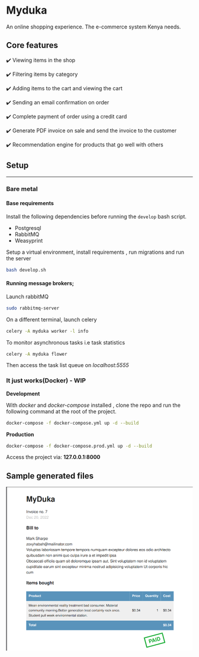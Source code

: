 # Myduka
An online shopping experience. The e-commerce system Kenya needs.


## Core features
:heavy_check_mark: Viewing items in the shop

:heavy_check_mark: Filtering items by category

:heavy_check_mark: Adding items to the cart and viewing the cart

:heavy_check_mark: Sending an email confirmation on order

:heavy_check_mark: Complete payment of order using a credit card

:heavy_check_mark: Generate PDF invoice on sale and send the invoice to the customer

:heavy_check_mark: Recommendation engine for products that go well with others


## Setup 
---

### Bare metal
#### Base requirements

Install the following dependencies before running the `develop` bash script.

- Postgresql
- RabbitMQ
- Weasyprint

Setup a virtual environment, install requirements , run migrations and run the server

```bash
bash develop.sh
```

#### Running message brokers;
Launch rabbitMQ
```bash
sudo rabbitmq-server
```
On a different terminal, launch celery

```bash
celery -A myduka worker -l info

```

To monitor asynchronous tasks i.e task statistics
```bash
celery -A myduka flower
```
Then access the task list queue on *localhost:5555*
### It just works(Docker)  - WIP

**Development**

With *docker* and *docker-compose* installed , clone the repo and run the following command at the root of the project.
```bash
docker-compose -f docker-compose.yml up -d --build

```

**Production**

```bash
docker-compose -f docker-compose.prod.yml up -d --build

```

Access the project via: **127.0.0.1:8000**

## Sample generated files

![SampleInvoice](./screenshots/invoice_order7.png)